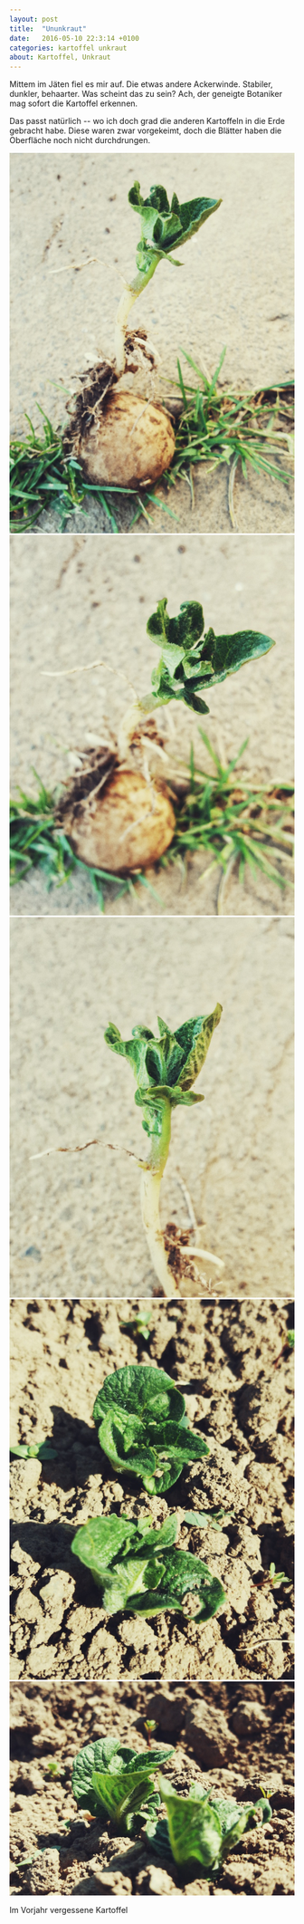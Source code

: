 ```yaml
---
layout: post
title:  "Ununkraut"
date:   2016-05-10 22:3:14 +0100
categories: kartoffel unkraut
about: Kartoffel, Unkraut
---
```


Mittem im J&auml;ten fiel es mir auf. Die etwas andere Ackerwinde. Stabiler, dunkler, behaarter. Was scheint das zu sein? Ach, der geneigte Botaniker mag sofort die Kartoffel erkennen.

Das passt nat&uuml;rlich -- wo ich doch grad die anderen Kartoffeln in die Erde gebracht habe. Diese waren zwar vorgekeimt, doch die Bl&auml;tter haben die Oberfl&auml;che noch nicht durchdrungen.

<div class="post-image post-image--split">
    <img src="/img/kartoffel_01.jpeg" alt="Kartoffel" />
    <img src="/img/kartoffel_02.jpeg" alt="Kartoffel" />
</div>
<div class="post-image post-image--split">
    <img src="/img/kartoffel_03.jpeg" alt="Kartoffel" />
    <img src="/img/kartoffel_05.jpeg" alt="Kartoffel" />
</div>
<div class="post-image">
    <img src="/img/kartoffel_04.jpeg" alt="Kartoffel" />
    <p class="post-image-caption">Im Vorjahr vergessene Kartoffel</p>
</div>
